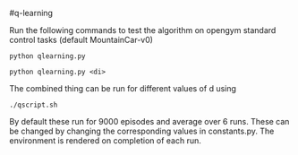 #q-learning

Run the following commands to test the algorithm on opengym standard control tasks (default MountainCar-v0)

`python qlearning.py`

`python qlearning.py <di>`

The combined thing can be run for different values of d using

`./qscript.sh`

By default these run for 9000 episodes and average over 6 runs. These can be changed by changing the corresponding values in constants.py. The environment is rendered on completion of each run.
